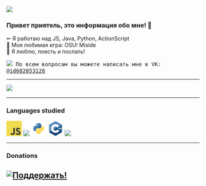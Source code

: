 <img align="left" width="240" src="https://i.imgur.com/yagsfnA.png"> <samp> <br>
### Привет приятель, это информация обо мне! 💎
  
✏ Я работаю над JS, Java, Python, ActionScript <br>
🚀 Моя любимая игра: OSU! Miside <br> 
🌈 Я люблю, поесть и поспать! <br> 

  <samp><img src="https://img.icons8.com/color/48/000000/telegram-app--v1.png" width="17"> По всем вопросам вы можете написать мне в VK: [@id682053126](https://vk.com/id682053126) </samp>

---
  


<a href="https://discord.gg/exkBruYAFJ">
  <img src="https://invidget.switchblade.xyz/exkBruYAFJ" />
</a>
  
---
### **Languages studied**

<img height="40" src="https://raw.githubusercontent.com/github/explore/80688e429a7d4ef2fca1e82350fe8e3517d3494d/topics/javascript/javascript.png">  <img height="40" src="https://img.icons8.com/color/48/000000/android-os.png"/>  <img height="40" src="https://raw.githubusercontent.com/github/explore/80688e429a7d4ef2fca1e82350fe8e3517d3494d/topics/python/python.png">  <img height="40" src="https://raw.githubusercontent.com/github/explore/80688e429a7d4ef2fca1e82350fe8e3517d3494d/topics/cpp/cpp.png"> <img height="40" src="https://img.icons8.com/color/48/000000/java-coffee-cup-logo--v1.png"/>

  
[is Here]: https://discord.gg/exkBruYAFJ
[SPONSOR]: https://vk.com/baddrop

  
---
### **Donations**
<a href="https://donate.qiwi.com/payin/utsukushii" target="_blank"><img src="https://donate.qiwi.com/help/assets/03466e29983ec1c1ce20298c3802251d.svg" alt="Поддержать!" width="217px" ></a>
---
